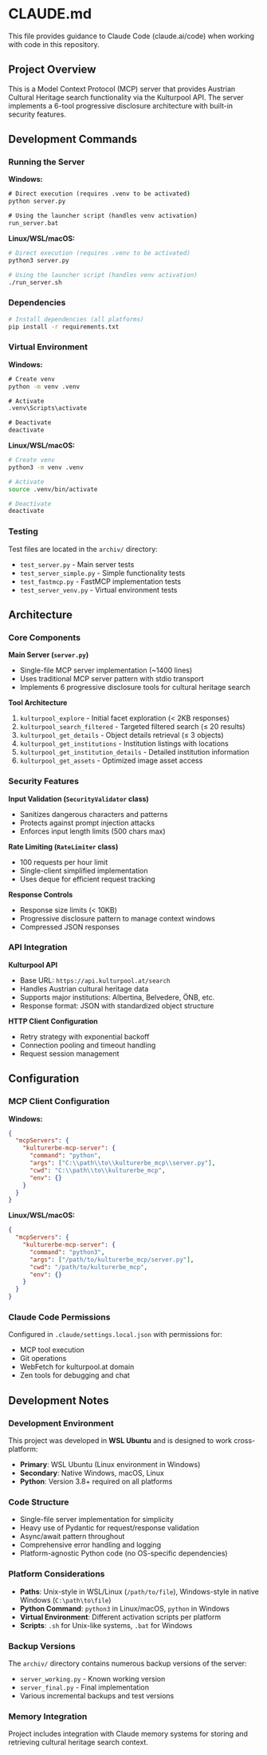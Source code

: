 # CLAUDE.md

This file provides guidance to Claude Code (claude.ai/code) when working with code in this repository.

## Project Overview

This is a Model Context Protocol (MCP) server that provides Austrian Cultural Heritage search functionality via the Kulturpool API. The server implements a 6-tool progressive disclosure architecture with built-in security features.

## Development Commands

### Running the Server

**Windows:**
```cmd
# Direct execution (requires .venv to be activated)
python server.py

# Using the launcher script (handles venv activation)
run_server.bat
```

**Linux/WSL/macOS:**
```bash
# Direct execution (requires .venv to be activated)
python3 server.py

# Using the launcher script (handles venv activation)
./run_server.sh
```

### Dependencies
```bash
# Install dependencies (all platforms)
pip install -r requirements.txt
```

### Virtual Environment

**Windows:**
```cmd
# Create venv
python -m venv .venv

# Activate
.venv\Scripts\activate

# Deactivate
deactivate
```

**Linux/WSL/macOS:**
```bash
# Create venv
python3 -m venv .venv

# Activate
source .venv/bin/activate

# Deactivate
deactivate
```

### Testing
Test files are located in the `archiv/` directory:
- `test_server.py` - Main server tests
- `test_server_simple.py` - Simple functionality tests
- `test_fastmcp.py` - FastMCP implementation tests
- `test_server_venv.py` - Virtual environment tests

## Architecture

### Core Components

**Main Server (`server.py`)**
- Single-file MCP server implementation (~1400 lines)
- Uses traditional MCP server pattern with stdio transport
- Implements 6 progressive disclosure tools for cultural heritage search

**Tool Architecture**
1. `kulturpool_explore` - Initial facet exploration (< 2KB responses)
2. `kulturpool_search_filtered` - Targeted filtered search (≤ 20 results)
3. `kulturpool_get_details` - Object details retrieval (≤ 3 objects)
4. `kulturpool_get_institutions` - Institution listings with locations
5. `kulturpool_get_institution_details` - Detailed institution information
6. `kulturpool_get_assets` - Optimized image asset access

### Security Features

**Input Validation (`SecurityValidator` class)**
- Sanitizes dangerous characters and patterns
- Protects against prompt injection attacks
- Enforces input length limits (500 chars max)

**Rate Limiting (`RateLimiter` class)**
- 100 requests per hour limit
- Single-client simplified implementation
- Uses deque for efficient request tracking

**Response Controls**
- Response size limits (< 10KB)
- Progressive disclosure pattern to manage context windows
- Compressed JSON responses

### API Integration

**Kulturpool API**
- Base URL: `https://api.kulturpool.at/search`
- Handles Austrian cultural heritage data
- Supports major institutions: Albertina, Belvedere, ÖNB, etc.
- Response format: JSON with standardized object structure

**HTTP Client Configuration**
- Retry strategy with exponential backoff
- Connection pooling and timeout handling
- Request session management

## Configuration

### MCP Client Configuration

**Windows:**
```json
{
  "mcpServers": {
    "kulturerbe-mcp-server": {
      "command": "python",
      "args": ["C:\\path\\to\\kulturerbe_mcp\\server.py"],
      "cwd": "C:\\path\\to\\kulturerbe_mcp",
      "env": {}
    }
  }
}
```

**Linux/WSL/macOS:**
```json
{
  "mcpServers": {
    "kulturerbe-mcp-server": {
      "command": "python3",
      "args": ["/path/to/kulturerbe_mcp/server.py"],
      "cwd": "/path/to/kulturerbe_mcp",
      "env": {}
    }
  }
}
```

### Claude Code Permissions
Configured in `.claude/settings.local.json` with permissions for:
- MCP tool execution
- Git operations
- WebFetch for kulturpool.at domain
- Zen tools for debugging and chat

## Development Notes

### Development Environment
This project was developed in **WSL Ubuntu** and is designed to work cross-platform:
- **Primary**: WSL Ubuntu (Linux environment in Windows)
- **Secondary**: Native Windows, macOS, Linux
- **Python**: Version 3.8+ required on all platforms

### Code Structure
- Single-file server implementation for simplicity
- Heavy use of Pydantic for request/response validation
- Async/await pattern throughout
- Comprehensive error handling and logging
- Platform-agnostic Python code (no OS-specific dependencies)

### Platform Considerations
- **Paths**: Unix-style in WSL/Linux (`/path/to/file`), Windows-style in native Windows (`C:\path\to\file`)
- **Python Command**: `python3` in Linux/macOS, `python` in Windows
- **Virtual Environment**: Different activation scripts per platform
- **Scripts**: `.sh` for Unix-like systems, `.bat` for Windows

### Backup Versions
The `archiv/` directory contains numerous backup versions of the server:
- `server_working.py` - Known working version
- `server_final.py` - Final implementation
- Various incremental backups and test versions

### Memory Integration
Project includes integration with Claude memory systems for storing and retrieving cultural heritage search context.
